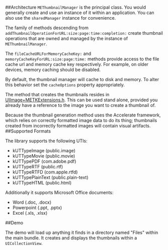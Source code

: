 ##Architecture
`METhumbnailManager` is the principal class. You would generally create and use an instance of it within an application. You can also use the `sharedManager` instance for convenience.

The family of methods descending from `addThumbnailOperationForURL:size:page:time:completion:` create thumbnail operations that are owned and managed by the instance of `METhumbnailManager`.

The `fileCacheURLForMemoryCacheKey:` and `memoryCacheKeyForURL:size:page:time:` methods provide access to the file cache url and memory cache key respectively. For example, on older devices, memory caching should be disabled.

By default, the thumbnail manager will cache to disk and memory. To alter this behavior set the `cacheOptions` property appropriately.

The method that creates the thumbnails resides in [UIImage+METKExtensions.h](https://github.com/MaestroElearning/METhumbnailKit/blob/master/METhumbnailKit/UIImage%2BMETKExtensions.h). This can be used stand alone, provided you already have a reference to the image you want to create a thumbnail of.

Because the thumbnail generation method uses the Accelerate framework, which relies on correctly formatted image data to do its thing; thumbnails created from incorrectly formatted images will contain visual artifacts.
##Supported Formats

The library supports the following UTIs:

* kUTTypeImage (public.image)
* kUTTypeMovie (public.movie)
* kUTTypePDF (com.adobe.pdf)
* kUTTypeRTF (public.rtf)
* kUTTypeRTFD (com.apple.rtfd)
* kUTTypePlainText (public.plain-text)
* kUTTypeHTML (public.html)

Additionally it supports Microsoft Office documents:

* Word (.doc, .docx)
* Powerpoint (.ppt, .pptx)
* Excel (.xls, .xlsx)

##Demo

The demo will load up anything it finds in a directory named "Files" within the main bundle. It creates and displays the thumbnails within a `UICollectionView`.